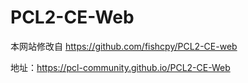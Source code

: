 # PCL2-CE-Web

本网站修改自 https://github.com/fishcpy/PCL2-CE-web

地址：https://pcl-community.github.io/PCL2-CE-Web
